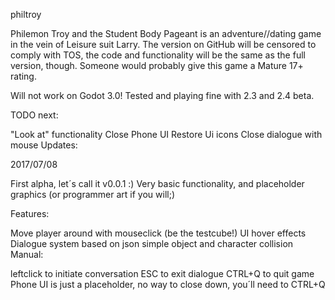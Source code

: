 philtroy

Philemon Troy and the Student Body Pageant is an adventure//dating game in the vein of Leisure suit Larry. The version on GitHub will be censored to comply with TOS, the code and functionality will be the same as the full version, though. Someone would probably give this game a Mature 17+ rating.

Will not work on Godot 3.0! Tested and playing fine with 2.3 and 2.4 beta.

TODO next:

"Look at" functionality
Close Phone UI
Restore Ui icons
Close dialogue with mouse
Updates:

2017/07/08

First alpha, let´s call it v0.0.1 :) Very basic functionality, and placeholder graphics (or programmer art if you will;)

Features:

Move player around with mouseclick (be the testcube!)
UI hover effects
Dialogue system based on json
simple object and character collision
Manual:

leftclick to initiate conversation
ESC to exit dialogue
CTRL+Q to quit game
Phone UI is just a placeholder, no way to close down, you´ll need to CTRL+Q
